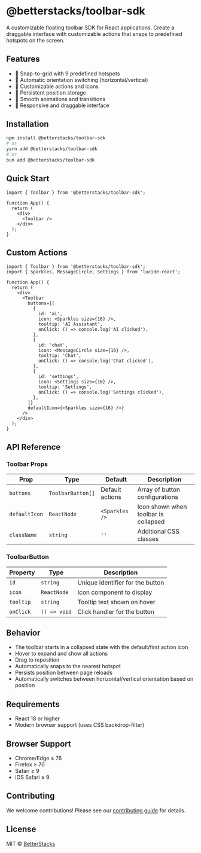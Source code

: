 # @betterstacks/toolbar-sdk

A customizable floating toolbar SDK for React applications. Create a draggable interface with customizable actions that snaps to predefined hotspots on the screen.


## Features

- 🎯 Snap-to-grid with 9 predefined hotspots
- 🔄 Automatic orientation switching (horizontal/vertical)
- 🎨 Customizable actions and icons
- 💾 Persistent position storage
- 🌟 Smooth animations and transitions
- 📱 Responsive and draggable interface

## Installation

```bash
npm install @betterstacks/toolbar-sdk
# or
yarn add @betterstacks/toolbar-sdk
# or
bun add @betterstacks/toolbar-sdk
```

## Quick Start

```tsx
import { Toolbar } from '@betterstacks/toolbar-sdk';

function App() {
  return (
    <div>
      <Toolbar />
    </div>
  );
}
```

## Custom Actions

```tsx
import { Toolbar } from '@betterstacks/toolbar-sdk';
import { Sparkles, MessageCircle, Settings } from 'lucide-react';

function App() {
  return (
    <div>
      <Toolbar
        buttons={[
          {
            id: 'ai',
            icon: <Sparkles size={16} />,
            tooltip: 'AI Assistant',
            onClick: () => console.log('AI clicked'),
          },
          {
            id: 'chat',
            icon: <MessageCircle size={16} />,
            tooltip: 'Chat',
            onClick: () => console.log('Chat clicked'),
          },
          {
            id: 'settings',
            icon: <Settings size={16} />,
            tooltip: 'Settings',
            onClick: () => console.log('Settings clicked'),
          },
        ]}
        defaultIcon={<Sparkles size={16} />}
      />
    </div>
  );
}
```

## API Reference

### Toolbar Props

| Prop | Type | Default | Description |
|------|------|---------|-------------|
| `buttons` | `ToolbarButton[]` | Default actions | Array of button configurations |
| `defaultIcon` | `ReactNode` | `<Sparkles />` | Icon shown when toolbar is collapsed |
| `className` | `string` | `''` | Additional CSS classes |

### ToolbarButton

| Property | Type | Description |
|----------|------|-------------|
| `id` | `string` | Unique identifier for the button |
| `icon` | `ReactNode` | Icon component to display |
| `tooltip` | `string` | Tooltip text shown on hover |
| `onClick` | `() => void` | Click handler for the button |

## Behavior

- The toolbar starts in a collapsed state with the default/first action icon
- Hover to expand and show all actions
- Drag to reposition
- Automatically snaps to the nearest hotspot
- Persists position between page reloads
- Automatically switches between horizontal/vertical orientation based on position

## Requirements

- React 18 or higher
- Modern browser support (uses CSS backdrop-filter)

## Browser Support

- Chrome/Edge ≥ 76
- Firefox ≥ 70
- Safari ≥ 9
- iOS Safari ≥ 9

## Contributing

We welcome contributions! Please see our [contributing guide](https://github.com/sourabhrathourr/toolbar-sdk/blob/main/CONTRIBUTING.md) for details.

## License

MIT © [BetterStacks](https://github.com/sourabhrathourr) 